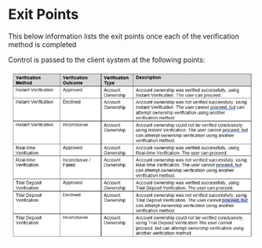 
# Exit Points

This below information lists the exit points once each of the verification method is completed

Control is passed to the client system at the following points: 

<center>

 ![image](../assets/images/ExitPoints.png)

 &nbsp;

</center>